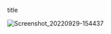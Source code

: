 title 

![Screenshot_20220929-154437](https://user-images.githubusercontent.com/102781732/193006642-1ada321d-fdaf-449c-8291-7221213148bd.jpg)

